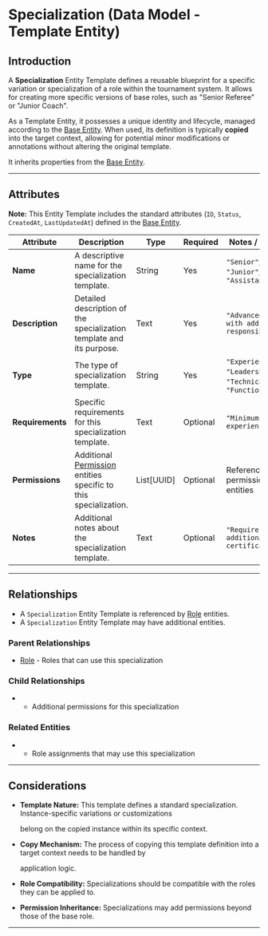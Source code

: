 # **Specialization** (Data Model - Template Entity)

## **Introduction**

A **Specialization** Entity Template defines a reusable blueprint for a specific variation or specialization of a role
within the tournament system. It allows for creating more specific versions of base roles, such as "Senior Referee" or
"Junior Coach".

As a Template Entity, it possesses a unique identity and lifecycle, managed according to the [Base Entity](../../foundation/base_entity.md). When used, its
definition is typically **copied** into the target context, allowing for potential minor modifications or annotations
without altering the original template.

It inherits properties from the [Base Entity](../../foundation/base_entity.md).

---

## **Attributes**

**Note:** This Entity Template includes the standard attributes (`ID`, `Status`, `CreatedAt`, `LastUpdatedAt`) defined
in the [Base Entity](../../foundation/base_entity.md).

| Attribute        | Description                                                          | Type       | Required | Notes / Example                                               |
| ---------------- | -------------------------------------------------------------------- | ---------- | -------- | ------------------------------------------------------------- |
| **Name**         | A descriptive name for the specialization template.                  | String     | Yes      | `"Senior"`, `"Junior"`, `"Lead"`, `"Assistant"`               |
| **Description**  | Detailed description of the specialization template and its purpose. | Text       | Yes      | `"Advanced level with additional responsibilities"`           |
| **Type**         | The type of specialization template.                                 | String     | Yes      | `"Experience"`, `"Leadership"`, `"Technical"`, `"Functional"` |
| **Requirements** | Specific requirements for this specialization template.              | Text       | Optional | `"Minimum 5 years experience"`                                |
| **Permissions**  | Additional [Permission](permission/README.md) entities specific to this specialization. | List[UUID] | Optional | References to permission entities                             |
| **Notes**        | Additional notes about the specialization template.                  | Text       | Optional | `"Requires additional certification"`                         |

---

## **Relationships**

- A `Specialization` Entity Template is referenced by [Role](../../foundation/base_entity.md) entities.
- A `Specialization` Entity Template may have additional entities.

### Parent Relationships

- [Role](../../foundation/base_entity.md) - Roles that can use this specialization

### Child Relationships

- - Additional permissions for this specialization

### Related Entities

- - Role assignments that may use this specialization

---

## **Considerations**

- **Template Nature:** This template defines a standard specialization. Instance-specific variations or customizations

  belong on the copied instance within its specific context.

- **Copy Mechanism:** The process of copying this template definition into a target context needs to be handled by

  application logic.

- **Role Compatibility:** Specializations should be compatible with the roles they can be applied to.
- **Permission Inheritance:** Specializations may add permissions beyond those of the base role.

---
